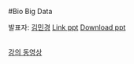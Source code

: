 #Bio Big Data


발표자: [김민경](https://www.facebook.com/mk.kim.904)
[Link ppt](https://docs.google.com/file/d/0B9e89I-4MR7jZUxFUTFHQi1tV3c)
[Download ppt](http://biopy.github.io/doc/part2/BioBigdata-1.0.pdf)
<br> <br>

[강의 동영상](http://www.youtube.com/channel/UClCglW1qWWYSaV7ESozld1w)
[](http://www.youtube.com/watch?v=iffFB99xxnM&list=UUlCglW1qWWYSaV7ESozld1w)
[](http://www.youtube.com/watch?v=Oo9YZ9iyIVE&list=UUlCglW1qWWYSaV7ESozld1w)
[](http://www.youtube.com/watch?v=MHbEgWqVo8s&list=UUlCglW1qWWYSaV7ESozld1w)
[](http://www.youtube.com/watch?v=Sbu7ACS5nTs&list=UUlCglW1qWWYSaV7ESozld1w)
[](http://www.youtube.com/watch?v=LdpI5d1hiuU&list=UUlCglW1qWWYSaV7ESozld1w)
[](http://www.youtube.com/watch?v=XOxVLAbgPMA&list=UUlCglW1qWWYSaV7ESozld1w)
